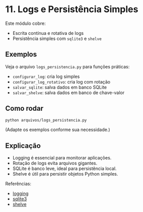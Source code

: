 # 11. Logs e Persistência Simples

Este módulo cobre:
- Escrita contínua e rotativa de logs
- Persistência simples com `sqlite3` e `shelve`

## Exemplos
Veja o arquivo `logs_persistencia.py` para funções práticas:
- `configurar_log`: cria log simples
- `configurar_log_rotativo`: cria log com rotação
- `salvar_sqlite`: salva dados em banco SQLite
- `salvar_shelve`: salva dados em banco de chave-valor

## Como rodar
```bash
python arquivos/logs_persistencia.py
```
(Adapte os exemplos conforme sua necessidade.)

## Explicação
- Logging é essencial para monitorar aplicações.
- Rotação de logs evita arquivos gigantes.
- SQLite é banco leve, ideal para persistência local.
- Shelve é útil para persistir objetos Python simples.

Referências:
- [logging](https://docs.python.org/3/library/logging.html)
- [sqlite3](https://docs.python.org/3/library/sqlite3.html)
- [shelve](https://docs.python.org/3/library/shelve.html)
